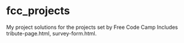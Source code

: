 # fcc_projects
My project solutions for the projects set by Free Code Camp
Includes tribute-page.html, survey-form.html.

